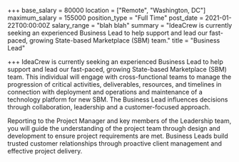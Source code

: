 +++
base_salary = 80000
location = ["Remote", "Washington, DC"]
maximum_salary = 155000
position_type = "Full Time"
post_date = 2021-01-22T00:00:00Z
salary_range = "blah blah"
summary = "IdeaCrew is currently seeking an experienced Business Lead to help support and lead our fast-paced, growing State-based Marketplace (SBM) team."
title = "Business Lead"

+++
IdeaCrew is currently seeking an experienced Business Lead to help support and lead our fast-paced, growing State-based Marketplace (SBM) team. This individual will engage with cross-functional teams to manage the progression of critical activities, deliverables, resources, and timelines in connection with deployment and operations and maintenance of a technology platform for new SBM. The Business Lead influences decisions through collaboration, leadership and a customer-focused approach.

Reporting to the Project Manager and key members of the Leadership team, you will guide the understanding of the project team through design and development to ensure project requirements are met. Business Leads build trusted customer relationships through proactive client management and effective project delivery.